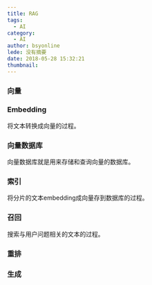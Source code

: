 ```yaml
---
title: RAG
tags:
  - AI
category:
  - AI
author: bsyonline
lede: 没有摘要
date: 2018-05-28 15:32:21
thumbnail:
---
```



### 向量


### Embedding

将文本转换成向量的过程。


### 向量数据库

向量数据库就是用来存储和查询向量的数据库。


### 索引

将分片的文本embedding成向量存到数据库的过程。

### 召回

搜索与用户问题相关的文本的过程。

### 重排


### 生成


